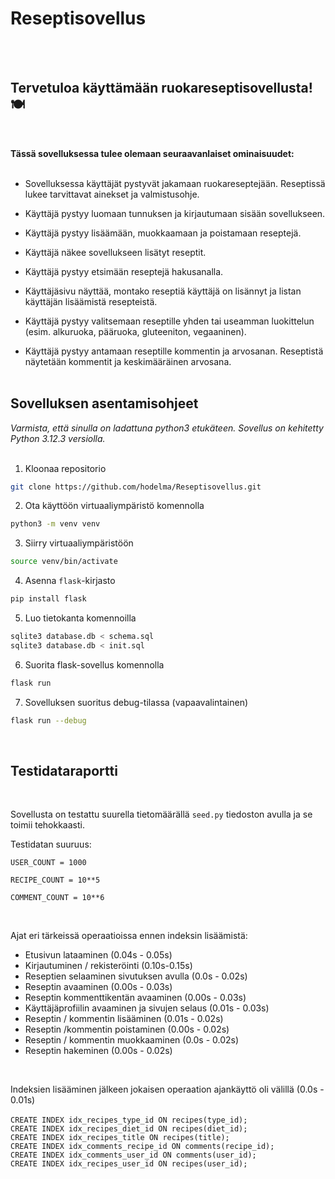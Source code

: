 # Reseptisovellus
<br><br>
## Tervetuloa käyttämään ruokareseptisovellusta! 🍽
<br>

**Tässä sovelluksessa tulee olemaan seuraavanlaiset ominaisuudet:**
<br><br>
- Sovelluksessa käyttäjät pystyvät jakamaan ruokareseptejään. Reseptissä lukee tarvittavat ainekset ja valmistusohje.

- Käyttäjä pystyy luomaan tunnuksen ja kirjautumaan sisään sovellukseen.

- Käyttäjä pystyy lisäämään, muokkaamaan ja poistamaan reseptejä.

- Käyttäjä näkee sovellukseen lisätyt reseptit.

- Käyttäjä pystyy etsimään reseptejä hakusanalla.

- Käyttäjäsivu näyttää, montako reseptiä käyttäjä on lisännyt ja listan käyttäjän lisäämistä resepteistä.

- Käyttäjä pystyy valitsemaan reseptille yhden tai useamman luokittelun (esim. alkuruoka, pääruoka, gluteeniton, vegaaninen).

- Käyttäjä pystyy antamaan reseptille kommentin ja arvosanan. Reseptistä näytetään kommentit ja keskimääräinen arvosana.
<br><br>
## Sovelluksen asentamisohjeet
*Varmista, että sinulla on ladattuna python3 etukäteen. Sovellus on kehitetty Python 3.12.3 versiolla.*
<br><br>

1. Kloonaa repositorio
```bash
git clone https://github.com/hodelma/Reseptisovellus.git
```


2. Ota käyttöön virtuaaliympäristö komennolla
```bash
python3 -m venv venv
```


3. Siirry virtuaaliympäristöön
```bash
source venv/bin/activate
```

4. Asenna ```flask```-kirjasto
```bash
pip install flask
```


5. Luo tietokanta komennoilla
```bash
sqlite3 database.db < schema.sql
sqlite3 database.db < init.sql
```


6. Suorita flask-sovellus komennolla
```bash
flask run
```

7. Sovelluksen suoritus debug-tilassa (vapaavalintainen)
```bash
flask run --debug
```
<br>

## Testidataraportti

<br>

Sovellusta on testattu suurella tietomäärällä `seed.py` tiedoston avulla ja se toimii tehokkaasti.

Testidatan suuruus:

`USER_COUNT = 1000`

`RECIPE_COUNT = 10**5`

`COMMENT_COUNT = 10**6`

<br>

Ajat eri tärkeissä operaatioissa ennen indeksin lisäämistä:

- Etusivun lataaminen (0.04s - 0.05s)
- Kirjautuminen / rekisteröinti (0.10s-0.15s)
- Reseptien selaaminen sivutuksen avulla (0.0s - 0.02s)
- Reseptin avaaminen (0.00s - 0.03s)
- Reseptin kommenttikentän avaaminen (0.00s - 0.03s)
- Käyttäjäprofiilin avaaminen ja sivujen selaus (0.01s - 0.03s)
- Reseptin / kommentin lisääminen (0.01s - 0.02s)
- Reseptin /kommentin poistaminen (0.00s - 0.02s)
- Reseptin / kommentin muokkaaminen (0.0s - 0.02s)
- Reseptin hakeminen (0.00s - 0.02s)

<br>

Indeksien lisääminen jälkeen jokaisen operaation ajankäyttö oli välillä (0.0s - 0.01s) <br> <br>
`CREATE INDEX idx_recipes_type_id ON recipes(type_id);`<br>
`CREATE INDEX idx_recipes_diet_id ON recipes(diet_id);`<br>
`CREATE INDEX idx_recipes_title ON recipes(title);`<br>
`CREATE INDEX idx_comments_recipe_id ON comments(recipe_id);`<br>
`CREATE INDEX idx_comments_user_id ON comments(user_id);`<br>
`CREATE INDEX idx_recipes_user_id ON recipes(user_id);`
